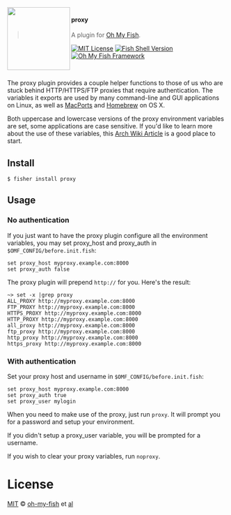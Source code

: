 <img src="https://cdn.rawgit.com/oh-my-fish/oh-my-fish/e4f1c2e0219a17e2c748b824004c8d0b38055c16/docs/logo.svg" align="left" width="144px" height="144px"/>

#### proxy
> A plugin for [Oh My Fish][omf-link].

[![MIT License](https://img.shields.io/badge/license-MIT-007EC7.svg?style=flat-square)](/LICENSE)
[![Fish Shell Version](https://img.shields.io/badge/fish-v2.2.0-007EC7.svg?style=flat-square)](http://fishshell.com)
[![Oh My Fish Framework](https://img.shields.io/badge/Oh%20My%20Fish-Framework-007EC7.svg?style=flat-square)](https://www.github.com/oh-my-fish/oh-my-fish)

<br/>

The proxy plugin provides a couple helper functions to those of us who are
stuck behind HTTP/HTTPS/FTP proxies that require authentication.  The variables
it exports are used by many command-line and GUI applications on Linux, as well
as [MacPorts][macports] and [Homebrew][homebrew] on OS X.

Both uppercase and lowercase versions of the proxy environment variables are
set, some applications are case sensitive.  If you'd like to learn more about
the use of these variables, this [Arch Wiki Article][archwiki-article] is a
good place to start.

[macports]:         http://www.macports.org/
[homebrew]:         http://brew.sh/
[archwiki-article]: https://wiki.archlinux.org/index.php/proxy_settings


## Install

```fish
$ fisher install proxy
```


## Usage

### No authentication

If you just want to have the proxy plugin configure all the environment
variables, you may set proxy_host and proxy_auth in
`$OMF_CONFIG/before.init.fish`:

```fish
set proxy_host myproxy.example.com:8000
set proxy_auth false
```

The proxy plugin will prepend `http://` for you.  Here's the result:

    ~> set -x |grep proxy
    ALL_PROXY http://myproxy.example.com:8000
    FTP_PROXY http://myproxy.example.com:8000
    HTTPS_PROXY http://myproxy.example.com:8000
    HTTP_PROXY http://myproxy.example.com:8000
    all_proxy http://myproxy.example.com:8000
    ftp_proxy http://myproxy.example.com:8000
    http_proxy http://myproxy.example.com:8000
    https_proxy http://myproxy.example.com:8000

### With authentication

Set your proxy host and username in `$OMF_CONFIG/before.init.fish`:

```fish
set proxy_host myproxy.example.com:8000
set proxy_auth true
set proxy_user mylogin
```

When you need to make use of the proxy, just run `proxy`.  It will prompt you
for a password and setup your environment.

If you didn't setup a proxy_user variable, you will be prompted for a username.

If you wish to clear your proxy variables, run `noproxy`.


# License

[MIT][mit] © [oh-my-fish][author] et [al][contributors]

[mit]:            http://opensource.org/licenses/MIT
[author]:         http://github.com/oh-my-fish
[contributors]:   https://github.com/oh-my-fish/plugin-proxy/graphs/contributors
[omf-link]:       https://www.github.com/oh-my-fish/oh-my-fish

[license-badge]:  https://img.shields.io/badge/license-MIT-007EC7.svg?style=flat-square
